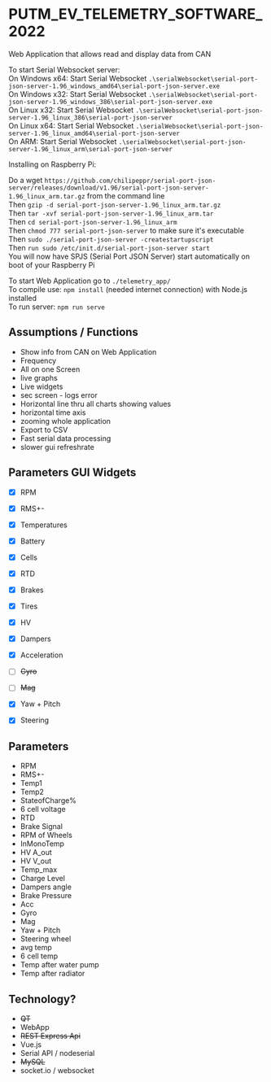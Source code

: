 # PUTM_EV_TELEMETRY_SOFTWARE_2022

Web Application that allows read and display data from CAN  

To start Serial Websocket server:  
On Windows x64: Start Serial Websocket `.\serialWebsocket\serial-port-json-server-1.96_windows_amd64\serial-port-json-server.exe`  
On Windows x32: Start Serial Websocket `.\serialWebsocket\serial-port-json-server-1.96_windows_386\serial-port-json-server.exe`  
On Linux x32: Start Serial Websocket `.\serialWebsocket\serial-port-json-server-1.96_linux_386\serial-port-json-server`  
On Linux x64: Start Serial Websocket `.\serialWebsocket\serial-port-json-server-1.96_linux_amd64\serial-port-json-server`  
On ARM: Start Serial Websocket `.\serialWebsocket\serial-port-json-server-1.96_linux_arm\serial-port-json-server`  


Installing on Raspberry Pi:  

Do a wget `https://github.com/chilipeppr/serial-port-json-server/releases/download/v1.96/serial-port-json-server-1.96_linux_arm.tar.gz` from the command line  
Then `gzip -d serial-port-json-server-1.96_linux_arm.tar.gz`  
Then `tar -xvf serial-port-json-server-1.96_linux_arm.tar`  
Then `cd serial-port-json-server-1.96_linux_arm`  
Then `chmod 777 serial-port-json-server` to make sure it's executable  
Then `sudo ./serial-port-json-server -createstartupscript`  
Then `run sudo /etc/init.d/serial-port-json-server start`  
You will now have SPJS (Serial Port JSON Server) start automatically on boot of your Raspberry Pi  

To start Web Application go to `./telemetry_app/`  
To compile use: `npm install` (needed internet connection) with Node.js installed  
To run server: `npm run serve`  


## Assumptions / Functions

- Show info from CAN on Web Application
- Frequency
- All on one Screen
- live graphs
- Live widgets
- sec screen - logs error
- Horizontal line thru all charts showing values
- horizontal time axis
- zooming whole application
- Export to CSV
- Fast serial data processing
- slower gui refreshrate


## Parameters GUI Widgets

- [x] RPM
- [x] RMS+-
- [x] Temperatures
- [x] Battery
- [x] Cells
- [x] RTD
- [x] Brakes
- [x] Tires
- [x] HV
- [x] Dampers
- [x] Acceleration
- [ ] ~~Gyro~~
- [ ] ~~Mag~~
- [x] Yaw + Pitch
- [x] Steering


## Parameters

- RPM
- RMS+-
- Temp1
- Temp2
- StateofCharge%
- 6 cell voltage
- RTD
- Brake Signal
- RPM of Wheels
- InMonoTemp
- HV A_out
- HV V_out
- Temp_max
- Charge Level
- Dampers angle
- Brake Pressure
- Acc
- Gyro
- Mag
- Yaw + Pitch
- Steering wheel
- avg temp
- 6 cell temp
- Temp after water pump
- Temp after radiator
## Technology?
- ~~QT~~
- WebApp
- ~~REST Express Api~~
- Vue.js
- Serial API / nodeserial
- ~~MySQL~~
- socket.io / websocket
